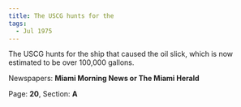 ```yaml
---  
title: The USCG hunts for the  
tags:  
  - Jul 1975  
---  
```

  
The USCG hunts for the ship that caused the oil slick, which is now estimated to be over 100,000 gallons.  
  
Newspapers: **Miami Morning News or The Miami Herald**  
  
Page: **20**, Section: **A** 
